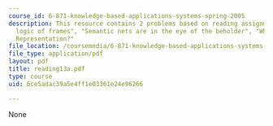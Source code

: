 ```yaml
---
course_id: 6-871-knowledge-based-applications-systems-spring-2005
description: This resource contains 2 problems based on reading assignment on "The
  logic of frames", "Semantic nets are in the eye of the beholder", "What is a Knowledge
  Representation?"
file_location: /coursemedia/6-871-knowledge-based-applications-systems-spring-2005/6ce5adac39a5e4ff1e03361e24e96266_reading13a.pdf
file_type: application/pdf
layout: pdf
title: reading13a.pdf
type: course
uid: 6ce5adac39a5e4ff1e03361e24e96266

---
```

None